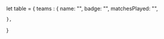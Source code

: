 let table = {
    teams : {
        name: "",
        badge: "",
        matchesPlayed: "",

    },

}